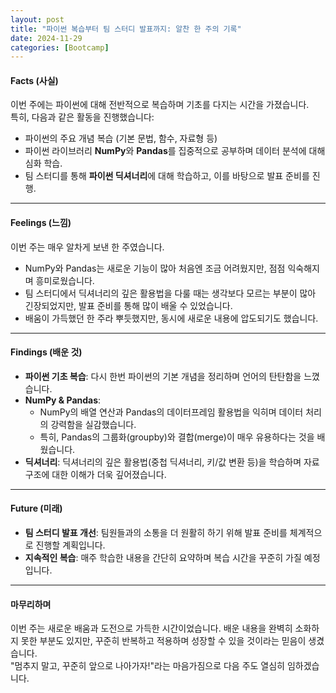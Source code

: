 ```yaml
---
layout: post
title: "파이썬 복습부터 팀 스터디 발표까지: 알찬 한 주의 기록"
date: 2024-11-29
categories: [Bootcamp] 
---
```


#### **Facts (사실)**  
이번 주에는 파이썬에 대해 전반적으로 복습하며 기초를 다지는 시간을 가졌습니다.  
특히, 다음과 같은 활동을 진행했습니다:  
- 파이썬의 주요 개념 복습 (기본 문법, 함수, 자료형 등)  
- 파이썬 라이브러리 **NumPy**와 **Pandas**를 집중적으로 공부하며 데이터 분석에 대해 심화 학습.  
- 팀 스터디를 통해 **파이썬 딕셔너리**에 대해 학습하고, 이를 바탕으로 발표 준비를 진행.  

---

#### **Feelings (느낌)**  
이번 주는 매우 알차게 보낸 한 주였습니다.  
- NumPy와 Pandas는 새로운 기능이 많아 처음엔 조금 어려웠지만, 점점 익숙해지며 흥미로웠습니다.  
- 팀 스터디에서 딕셔너리의 깊은 활용법을 다룰 때는 생각보다 모르는 부분이 많아 긴장되었지만, 발표 준비를 통해 많이 배울 수 있었습니다.  
- 배움이 가득했던 한 주라 뿌듯했지만, 동시에 새로운 내용에 압도되기도 했습니다.

---

#### **Findings (배운 것)**  
- **파이썬 기초 복습**: 다시 한번 파이썬의 기본 개념을 정리하며 언어의 탄탄함을 느꼈습니다.  
- **NumPy & Pandas**:  
  - NumPy의 배열 연산과 Pandas의 데이터프레임 활용법을 익히며 데이터 처리의 강력함을 실감했습니다.  
  - 특히, Pandas의 그룹화(groupby)와 결합(merge)이 매우 유용하다는 것을 배웠습니다.  
- **딕셔너리**: 딕셔너리의 깊은 활용법(중첩 딕셔너리, 키/값 변환 등)을 학습하며 자료 구조에 대한 이해가 더욱 깊어졌습니다.  

---

#### **Future (미래)**  
- **팀 스터디 발표 개선**: 팀원들과의 소통을 더 원활히 하기 위해 발표 준비를 체계적으로 진행할 계획입니다.  
- **지속적인 복습**: 매주 학습한 내용을 간단히 요약하며 복습 시간을 꾸준히 가질 예정입니다.  

---

#### **마무리하며**  
이번 주는 새로운 배움과 도전으로 가득한 시간이었습니다. 배운 내용을 완벽히 소화하지 못한 부분도 있지만, 꾸준히 반복하고 적용하며 성장할 수 있을 것이라는 믿음이 생겼습니다.  
"멈추지 말고, 꾸준히 앞으로 나아가자!"라는 마음가짐으로 다음 주도 열심히 임하겠습니다.
